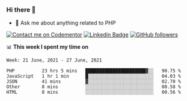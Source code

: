 ### Hi there 👋

<!--
**mustafaculban/mustafaculban** is a ✨ _special_ ✨ repository because its `README.md` (this file) appears on your GitHub profile.

Here are some ideas to get you started:

- 🌱 I’m currently learning ...
- 👯 I’m looking to collaborate on ...
- 🤔 I’m looking for help with ...
- 📫 How to reach me: ...
- 😄 Pronouns: ...
- ⚡ Fun fact: ...

-->
- 💬 Ask me about anything related to PHP

[![Contact me on Codementor](https://www.codementor.io/m-badges/karamusluk/book-session.svg)](https://www.codementor.io/@karamusluk?refer=badge)
[![Linkedin Badge](https://img.shields.io/badge/-Mustafa%20Culban-blue?style=social&logo=Linkedin&logoColor=blue&link=https://www.linkedin.com/in/mustafaculban/)](https://www.linkedin.com/in/mustafaculban/) 
[![GitHub followers](https://img.shields.io/github/followers/karamusluk?label=Follow&style=social)](https://github.com/karamusluk/?tab=follow)


📊 **This week I spent my time on**
<!--START_SECTION:waka-->
```text
Week: 21 June, 2021 - 27 June, 2021

PHP          23 hrs 5 mins   ██████████████████████▓░░   90.75 % 
JavaScript   1 hr 1 min      █░░░░░░░░░░░░░░░░░░░░░░░░   04.03 % 
JSON         41 mins         ▓░░░░░░░░░░░░░░░░░░░░░░░░   02.70 % 
Other        8 mins          ░░░░░░░░░░░░░░░░░░░░░░░░░   00.58 % 
HTML         8 mins          ░░░░░░░░░░░░░░░░░░░░░░░░░   00.56 % 
```
<!--END_SECTION:waka-->

